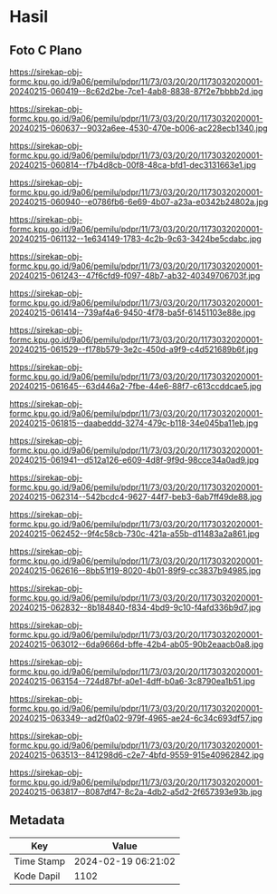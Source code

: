 # Hasil

## Foto C Plano

https://sirekap-obj-formc.kpu.go.id/9a06/pemilu/pdpr/11/73/03/20/20/1173032020001-20240215-060419--8c62d2be-7ce1-4ab8-8838-87f2e7bbbb2d.jpg

https://sirekap-obj-formc.kpu.go.id/9a06/pemilu/pdpr/11/73/03/20/20/1173032020001-20240215-060637--9032a6ee-4530-470e-b006-ac228ecb1340.jpg

https://sirekap-obj-formc.kpu.go.id/9a06/pemilu/pdpr/11/73/03/20/20/1173032020001-20240215-060814--f7b4d8cb-00f8-48ca-bfd1-dec3131663e1.jpg

https://sirekap-obj-formc.kpu.go.id/9a06/pemilu/pdpr/11/73/03/20/20/1173032020001-20240215-060940--e0786fb6-6e69-4b07-a23a-e0342b24802a.jpg

https://sirekap-obj-formc.kpu.go.id/9a06/pemilu/pdpr/11/73/03/20/20/1173032020001-20240215-061132--1e634149-1783-4c2b-9c63-3424be5cdabc.jpg

https://sirekap-obj-formc.kpu.go.id/9a06/pemilu/pdpr/11/73/03/20/20/1173032020001-20240215-061243--47f6cfd9-f097-48b7-ab32-40349706703f.jpg

https://sirekap-obj-formc.kpu.go.id/9a06/pemilu/pdpr/11/73/03/20/20/1173032020001-20240215-061414--739af4a6-9450-4f78-ba5f-61451103e88e.jpg

https://sirekap-obj-formc.kpu.go.id/9a06/pemilu/pdpr/11/73/03/20/20/1173032020001-20240215-061529--f178b579-3e2c-450d-a9f9-c4d521689b6f.jpg

https://sirekap-obj-formc.kpu.go.id/9a06/pemilu/pdpr/11/73/03/20/20/1173032020001-20240215-061645--63d446a2-7fbe-44e6-88f7-c613ccddcae5.jpg

https://sirekap-obj-formc.kpu.go.id/9a06/pemilu/pdpr/11/73/03/20/20/1173032020001-20240215-061815--daabeddd-3274-479c-b118-34e045ba11eb.jpg

https://sirekap-obj-formc.kpu.go.id/9a06/pemilu/pdpr/11/73/03/20/20/1173032020001-20240215-061941--d512a126-e609-4d8f-9f9d-98cce34a0ad9.jpg

https://sirekap-obj-formc.kpu.go.id/9a06/pemilu/pdpr/11/73/03/20/20/1173032020001-20240215-062314--542bcdc4-9627-44f7-beb3-6ab7ff49de88.jpg

https://sirekap-obj-formc.kpu.go.id/9a06/pemilu/pdpr/11/73/03/20/20/1173032020001-20240215-062452--9f4c58cb-730c-421a-a55b-d11483a2a861.jpg

https://sirekap-obj-formc.kpu.go.id/9a06/pemilu/pdpr/11/73/03/20/20/1173032020001-20240215-062616--8bb51f19-8020-4b01-89f9-cc3837b94985.jpg

https://sirekap-obj-formc.kpu.go.id/9a06/pemilu/pdpr/11/73/03/20/20/1173032020001-20240215-062832--8b184840-f834-4bd9-9c10-f4afd336b9d7.jpg

https://sirekap-obj-formc.kpu.go.id/9a06/pemilu/pdpr/11/73/03/20/20/1173032020001-20240215-063012--6da9666d-bffe-42b4-ab05-90b2eaacb0a8.jpg

https://sirekap-obj-formc.kpu.go.id/9a06/pemilu/pdpr/11/73/03/20/20/1173032020001-20240215-063154--724d87bf-a0e1-4dff-b0a6-3c8790ea1b51.jpg

https://sirekap-obj-formc.kpu.go.id/9a06/pemilu/pdpr/11/73/03/20/20/1173032020001-20240215-063349--ad2f0a02-979f-4965-ae24-6c34c693df57.jpg

https://sirekap-obj-formc.kpu.go.id/9a06/pemilu/pdpr/11/73/03/20/20/1173032020001-20240215-063513--841298d6-c2e7-4bfd-9559-915e40962842.jpg

https://sirekap-obj-formc.kpu.go.id/9a06/pemilu/pdpr/11/73/03/20/20/1173032020001-20240215-063817--8087df47-8c2a-4db2-a5d2-2f657393e93b.jpg


## Metadata

| Key        | Value               |
| ---------- | ------------------- |
| Time Stamp | 2024-02-19 06:21:02 |
| Kode Dapil | 1102                |



